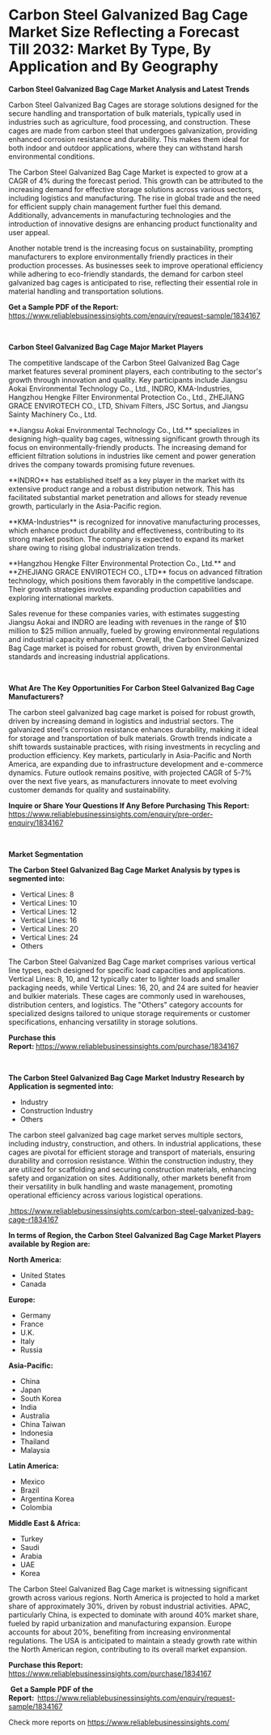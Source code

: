<p><h1>Carbon Steel Galvanized Bag Cage Market Size Reflecting a Forecast Till 2032: Market By Type, By Application and By Geography</h1></p><p><strong>Carbon Steel Galvanized Bag Cage Market Analysis and Latest Trends</strong></p>
<p><p>Carbon Steel Galvanized Bag Cages are storage solutions designed for the secure handling and transportation of bulk materials, typically used in industries such as agriculture, food processing, and construction. These cages are made from carbon steel that undergoes galvanization, providing enhanced corrosion resistance and durability. This makes them ideal for both indoor and outdoor applications, where they can withstand harsh environmental conditions.</p><p>The Carbon Steel Galvanized Bag Cage Market is expected to grow at a CAGR of 4% during the forecast period. This growth can be attributed to the increasing demand for effective storage solutions across various sectors, including logistics and manufacturing. The rise in global trade and the need for efficient supply chain management further fuel this demand. Additionally, advancements in manufacturing technologies and the introduction of innovative designs are enhancing product functionality and user appeal.</p><p>Another notable trend is the increasing focus on sustainability, prompting manufacturers to explore environmentally friendly practices in their production processes. As businesses seek to improve operational efficiency while adhering to eco-friendly standards, the demand for carbon steel galvanized bag cages is anticipated to rise, reflecting their essential role in material handling and transportation solutions.</p></p>
<p><strong>Get a Sample PDF of the Report:&nbsp;</strong> <a href="https://www.reliablebusinessinsights.com/enquiry/request-sample/1834167?utm_campaign=3276&utm_medium=2&utm_source=Github&utm_content=ia&utm_term=03042025&utm_id=carbon-steel-galvanized-bag-cage">https://www.reliablebusinessinsights.com/enquiry/request-sample/1834167</a></p>
<p>&nbsp;</p>
<p><strong>Carbon Steel Galvanized Bag Cage Major Market Players</strong></p>
<p><p>The competitive landscape of the Carbon Steel Galvanized Bag Cage market features several prominent players, each contributing to the sector's growth through innovation and quality. Key participants include Jiangsu Aokai Environmental Technology Co., Ltd., INDRO, KMA-Industries, Hangzhou Hengke Filter Environmental Protection Co., Ltd., ZHEJIANG GRACE ENVIROTECH CO., LTD, Shivam Filters, JSC Sortus, and Jiangsu Sainty Machinery Co., Ltd.</p><p>**Jiangsu Aokai Environmental Technology Co., Ltd.** specializes in designing high-quality bag cages, witnessing significant growth through its focus on environmentally-friendly products. The increasing demand for efficient filtration solutions in industries like cement and power generation drives the company towards promising future revenues.</p><p>**INDRO** has established itself as a key player in the market with its extensive product range and a robust distribution network. This has facilitated substantial market penetration and allows for steady revenue growth, particularly in the Asia-Pacific region.</p><p>**KMA-Industries** is recognized for innovative manufacturing processes, which enhance product durability and effectiveness, contributing to its strong market position. The company is expected to expand its market share owing to rising global industrialization trends.</p><p>**Hangzhou Hengke Filter Environmental Protection Co., Ltd.** and **ZHEJIANG GRACE ENVIROTECH CO., LTD** focus on advanced filtration technology, which positions them favorably in the competitive landscape. Their growth strategies involve expanding production capabilities and exploring international markets.</p><p>Sales revenue for these companies varies, with estimates suggesting Jiangsu Aokai and INDRO are leading with revenues in the range of $10 million to $25 million annually, fueled by growing environmental regulations and industrial capacity enhancement. Overall, the Carbon Steel Galvanized Bag Cage market is poised for robust growth, driven by environmental standards and increasing industrial applications.</p></p>
<p>&nbsp;</p>
<p><strong>What Are The Key Opportunities For Carbon Steel Galvanized Bag Cage Manufacturers?</strong></p>
<p><p>The carbon steel galvanized bag cage market is poised for robust growth, driven by increasing demand in logistics and industrial sectors. The galvanized steel's corrosion resistance enhances durability, making it ideal for storage and transportation of bulk materials. Growth trends indicate a shift towards sustainable practices, with rising investments in recycling and production efficiency. Key markets, particularly in Asia-Pacific and North America, are expanding due to infrastructure development and e-commerce dynamics. Future outlook remains positive, with projected CAGR of 5-7% over the next five years, as manufacturers innovate to meet evolving customer demands for quality and sustainability.</p></p>
<p><strong>Inquire or Share Your Questions If Any Before Purchasing This Report:</strong> <a href="https://www.reliablebusinessinsights.com/enquiry/pre-order-enquiry/1834167?utm_campaign=3276&utm_medium=2&utm_source=Github&utm_content=ia&utm_term=03042025&utm_id=carbon-steel-galvanized-bag-cage">https://www.reliablebusinessinsights.com/enquiry/pre-order-enquiry/1834167</a></p>
<p>&nbsp;</p>
<p><strong>Market Segmentation</strong></p>
<p><strong>The Carbon Steel Galvanized Bag Cage Market Analysis by types is segmented into:</strong></p>
<p><ul><li>Vertical Lines: 8</li><li>Vertical Lines: 10</li><li>Vertical Lines: 12</li><li>Vertical Lines: 16</li><li>Vertical Lines: 20</li><li>Vertical Lines: 24</li><li>Others</li></ul></p>
<p><p>The Carbon Steel Galvanized Bag Cage market comprises various vertical line types, each designed for specific load capacities and applications. Vertical Lines: 8, 10, and 12 typically cater to lighter loads and smaller packaging needs, while Vertical Lines: 16, 20, and 24 are suited for heavier and bulkier materials. These cages are commonly used in warehouses, distribution centers, and logistics. The "Others" category accounts for specialized designs tailored to unique storage requirements or customer specifications, enhancing versatility in storage solutions.</p></p>
<p><strong>Purchase this Report:&nbsp;</strong><a href="https://www.reliablebusinessinsights.com/purchase/1834167?utm_campaign=3276&utm_medium=2&utm_source=Github&utm_content=ia&utm_term=03042025&utm_id=carbon-steel-galvanized-bag-cage">https://www.reliablebusinessinsights.com/purchase/1834167</a></p>
<p>&nbsp;</p>
<p><strong>The Carbon Steel Galvanized Bag Cage Market Industry Research by Application is segmented into:</strong></p>
<p><ul><li>Industry</li><li>Construction Industry</li><li>Others</li></ul></p>
<p><p>The carbon steel galvanized bag cage market serves multiple sectors, including industry, construction, and others. In industrial applications, these cages are pivotal for efficient storage and transport of materials, ensuring durability and corrosion resistance. Within the construction industry, they are utilized for scaffolding and securing construction materials, enhancing safety and organization on sites. Additionally, other markets benefit from their versatility in bulk handling and waste management, promoting operational efficiency across various logistical operations.</p></p>
<p><a href="https://www.reliablebusinessinsights.com/carbon-steel-galvanized-bag-cage-r1834167?utm_campaign=3276&utm_medium=2&utm_source=Github&utm_content=ia&utm_term=03042025&utm_id=carbon-steel-galvanized-bag-cage">&nbsp;https://www.reliablebusinessinsights.com/carbon-steel-galvanized-bag-cage-r1834167</a></p>
<p><strong>In terms of Region, the Carbon Steel Galvanized Bag Cage Market Players available by Region are:</strong></p>
<p>
    <p> <strong> North America: </strong>
        <ul>
            <li>United States</li>
            <li>Canada</li>
        </ul>
        </p> 
    <p> <strong> Europe: </strong>
        <ul>
            <li>Germany</li>
            <li>France</li>
            <li>U.K.</li>
            <li>Italy</li>
            <li>Russia</li>
        </ul>
        </p> 
    <p> <strong> Asia-Pacific: </strong>
        <ul>
            <li>China</li>
            <li>Japan</li>
            <li>South Korea</li>
            <li>India</li>
            <li>Australia</li>
            <li>China Taiwan</li>
            <li>Indonesia</li>
            <li>Thailand</li>
            <li>Malaysia</li>
        </ul>
        </p> 
    <p> <strong> Latin America: </strong>
        <ul>
            <li>Mexico</li>
            <li>Brazil</li>
            <li>Argentina Korea</li>
            <li>Colombia</li>
        </ul>
        </p> 
    <p> <strong> Middle East & Africa: </strong>
        <ul>
            <li>Turkey</li>
            <li>Saudi</li>
            <li>Arabia</li>
            <li>UAE</li>
            <li>Korea</li>
        </ul>
    </p>
    </p>
<p><p>The Carbon Steel Galvanized Bag Cage market is witnessing significant growth across various regions. North America is projected to hold a market share of approximately 30%, driven by robust industrial activities. APAC, particularly China, is expected to dominate with around 40% market share, fueled by rapid urbanization and manufacturing expansion. Europe accounts for about 20%, benefiting from increasing environmental regulations. The USA is anticipated to maintain a steady growth rate within the North American region, contributing to its overall market expansion.</p></p>
<p><strong>Purchase this Report: </strong><a href="https://www.reliablebusinessinsights.com/purchase/1834167?utm_campaign=3276&utm_medium=2&utm_source=Github&utm_content=ia&utm_term=03042025&utm_id=carbon-steel-galvanized-bag-cage">https://www.reliablebusinessinsights.com/purchase/1834167</a></p>
<p>&nbsp;<strong>Get a Sample PDF of the Report:&nbsp;&nbsp;</strong><a href="https://www.reliablebusinessinsights.com/enquiry/request-sample/1834167?utm_campaign=3276&utm_medium=2&utm_source=Github&utm_content=ia&utm_term=03042025&utm_id=carbon-steel-galvanized-bag-cage">https://www.reliablebusinessinsights.com/enquiry/request-sample/1834167</a></p>
<p><strong></strong></p>
<p>Check more reports on <a href="https://www.reliablebusinessinsights.com/?utm_campaign=3276&utm_medium=2&utm_source=Github&utm_content=ia&utm_term=03042025&utm_id=carbon-steel-galvanized-bag-cage">https://www.reliablebusinessinsights.com/</a></p>